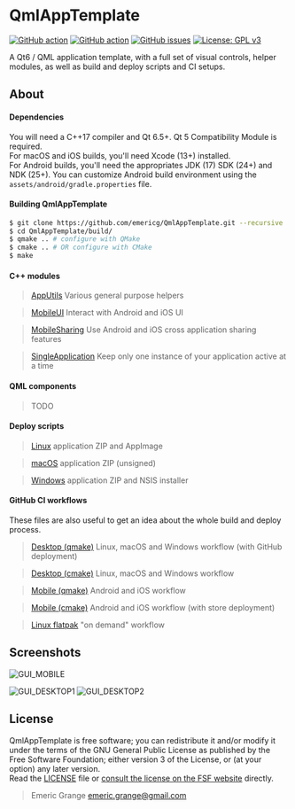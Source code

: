 # QmlAppTemplate

[![GitHub action](https://img.shields.io/github/actions/workflow/status/emericg/QmlAppTemplate/builds_desktop.yml?style=flat-square)](https://github.com/emericg/QmlAppTemplate/actions/workflows/builds_desktop.yml)
[![GitHub action](https://img.shields.io/github/actions/workflow/status/emericg/QmlAppTemplate/builds_mobile.yml?style=flat-square)](https://github.com/emericg/QmlAppTemplate/actions/workflows/builds_mobile.yml)
[![GitHub issues](https://img.shields.io/github/issues/emericg/QmlAppTemplate.svg?style=flat-square)](https://github.com/emericg/QmlAppTemplate/issues)
[![License: GPL v3](https://img.shields.io/badge/license-GPL%20v3-blue.svg?style=flat-square)](http://www.gnu.org/licenses/gpl-3.0)

A Qt6 / QML application template, with a full set of visual controls, helper modules, as well as build and deploy scripts and CI setups.

## About

#### Dependencies

You will need a C++17 compiler and Qt 6.5+. Qt 5 Compatibility Module is required.  
For macOS and iOS builds, you'll need Xcode (13+) installed.  
For Android builds, you'll need the appropriates JDK (17) SDK (24+) and NDK (25+). You can customize Android build environment using the `assets/android/gradle.properties` file.  

#### Building QmlAppTemplate

```bash
$ git clone https://github.com/emericg/QmlAppTemplate.git --recursive
$ cd QmlAppTemplate/build/
$ qmake .. # configure with QMake
$ cmake .. # OR configure with CMake
$ make
```

#### C++ modules

> [AppUtils](src/thirdparty/AppUtils/README.md) Various general purpose helpers

> [MobileUI](https://github.com/emericg/MobileUI) Interact with Android and iOS UI

> [MobileSharing](src/thirdparty/MobileSharing/README.md) Use Android and iOS cross application sharing features

> [SingleApplication](src/thirdparty/SingleApplication/README.md) Keep only one instance of your application active at a time

#### QML components

> TODO

#### Deploy scripts

> [Linux](deploy_linux.sh) application ZIP and AppImage

> [macOS](deploy_macos.sh) application ZIP (unsigned)

> [Windows](deploy_windows.sh) application ZIP and NSIS installer

#### GitHub CI workflows

These files are also useful to get an idea about the whole build and deploy process.

> [Desktop (qmake)](.github/workflows/builds_desktop.yml) Linux, macOS and Windows workflow (with GitHub deployment)

> [Desktop (cmake)](.github/workflows/builds_desktop_cmake.yml) Linux, macOS and Windows workflow

> [Mobile (qmake)](.github/workflows/builds_mobile.yml) Android and iOS workflow

> [Mobile (cmake)](.github/workflows/builds_mobile_cmake.yml) Android and iOS workflow (with store deployment)

> [Linux flatpak](.github/workflows/flatpak.yml) "on demand" workflow

## Screenshots

![GUI_MOBILE](https://i.imgur.com/gbwRel0.png)

![GUI_DESKTOP1](https://i.imgur.com/4QGJn5G.png)
![GUI_DESKTOP2](https://i.imgur.com/e0VWdYz.png)

## License

QmlAppTemplate is free software; you can redistribute it and/or modify it under the terms of the GNU General Public License as published by the Free Software Foundation; either version 3 of the License, or (at your option) any later version.  
Read the [LICENSE](LICENSE.md) file or [consult the license on the FSF website](https://www.gnu.org/licenses/gpl-3.0.txt) directly.

> Emeric Grange <emeric.grange@gmail.com>
